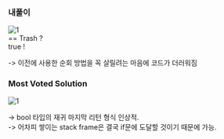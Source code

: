 ### 내풀이     
![1](https://user-images.githubusercontent.com/70446214/157376674-b480f458-c953-4511-85a0-556f381af6fe.png)   
== Trash ?      
true !    


-> 이전에 사용한 순회 방법을 꼭 살릴려는 마음에 코드가 더러워짐     


### Most Voted Solution       
![1](https://user-images.githubusercontent.com/70446214/157377677-28ff0e7f-e8c6-4c43-9212-21464fa5b579.png)       

-> bool 타입의 재귀 마지막 리턴 형식 인상적.     
-> 어차피 쌓이는 stack frame은 결국 if문에 도달할 것이기 때문에 가능.     
